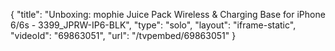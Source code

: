 {
    "title": "Unboxing: mophie Juice Pack Wireless & Charging Base for iPhone 6\/6s - 3399_JPRW-IP6-BLK",
    "type": "solo",
    "layout": "iframe-static",
    "videoId": "69863051",
    "url": "\/tvpembed\/69863051"
}